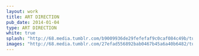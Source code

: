 ```yaml
---
layout: work
title: ART DIRECTION
pub_date: 2014-01-04
type: ART DIRECTION
white: true
splash: "http://68.media.tumblr.com/b9009936de29fefefaf9c0caf084c49b/tumblr_ot6p8ktmTD1s771xno2_1280.png", 
images: "http://68.media.tumblr.com/27efad556892bab0467b45a6a40b6482/tumblr_ot6p8ktmTD1s771xno1_1280.png" "http://68.media.tumblr.com/e0a19c41a96b06fbcae7f30e4797d3f4/tumblr_otwuh2CBaY1s771xno1_1280.jpg"
---
```

